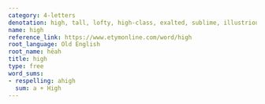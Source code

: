 ```yaml
---
category: 4-letters
denotation: high, tall, lofty, high-class, exalted, sublime, illustrious, important, proud, haughty, deep, right
name: high
reference_link: https://www.etymonline.com/word/high
root_language: Old English
root_name: hēah
title: high
type: free
word_sums:
- respelling: ahigh
  sum: a + High
---
```

